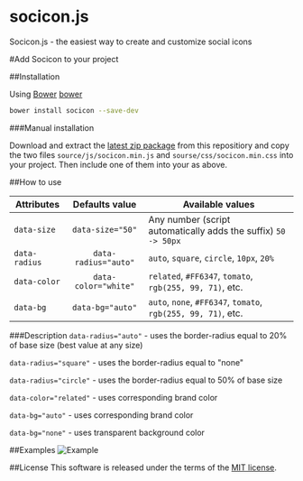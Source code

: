 socicon.js
==========

Socicon.js - the easiest way to create and customize social icons

#Add Socicon to your project

##Installation

Using [Bower] [bower]

```bash
bower install socicon --save-dev
```
###Manual installation

Download and extract the [latest zip package][bower] from this repositiory and copy the two files `source/js/socicon.min.js` and `sourse/css/socicon.min.css` into your project. Then include one of them into your <head> as above.

##How to use

| Attributes          | Defaults value             | Available values         |
| ------------------- |:--------------------------:| -------------------------|
| ```data-size```     | ```data-size="50"```        |    Any number (script automatically adds the suffix) ```50 -> 50px``` |
| ```data-radius```   |  ```data-radius="auto"```   |   ```auto```, ```square```, ```circle```, ```10px```, ```20%``` |
| ```data-color```    | ```data-color="white"```    |   ```related```, ```#FF6347```, ```tomato```, ```rgb(255, 99, 71)```,  etc.| 
| ```data-bg```       | ```data-bg="auto"```        |   ```auto```, ```none```, ```#FF6347```, ```tomato```, ```rgb(255, 99, 71)```, etc.|

###Description
```data-radius="auto"``` - uses the border-radius equal to 20% of base size (best value at any size)

```data-radius="square"``` - uses the border-radius equal to "none"

```data-radius="circle"``` - uses the border-radius equal to 50% of base size

```data-color="related"``` - uses corresponding brand color

```data-bg="auto"``` - uses corresponding brand color

```data-bg="none"``` - uses transparent background color

##Examples
![Example](https://raw.githubusercontent.com/evgenTraytyak/socicon.js/master/demo/demo.png "Example icons")

##License
This software is released under the terms of the
[MIT license](https://github.com/evgenTraytyak/socicon.js/blob/master/LICENSE).

[bower]:http://bower.io/
